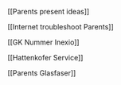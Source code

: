[[Parents present ideas]]

[[Internet troubleshoot Parents]]

[[GK Nummer Inexio]]

[[Hattenkofer Service]]

[[Parents Glasfaser]]

